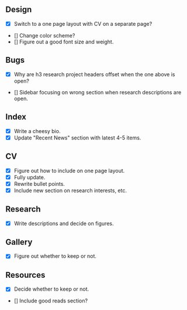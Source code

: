 ## Design
- [x] Switch to a one page layout with CV on a separate page?
- [] Change color scheme?
- [] Figure out a good font size and weight.

## Bugs
- [x] Why are h3 research project headers offset when the one above is open?
- [] Sidebar focusing on wrong section when research descriptions are open.

## Index
- [x] Write a cheesy bio.
- [x] Update "Recent News" section with latest 4-5 items.

## CV
- [x] Figure out how to include on one page layout.
- [x] Fully update.
- [x] Rewrite bullet points.
- [x] Include new section on research interests, etc.

## Research
- [x] Write descriptions and decide on figures.

## Gallery
- [x] Figure out whether to keep or not.

## Resources
- [x] Decide whether to keep or not.
- [] Include good reads section?

